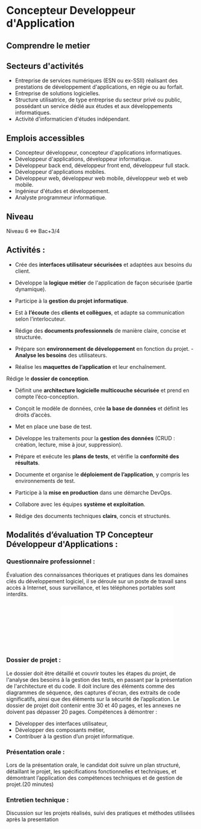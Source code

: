 # Concepteur Developpeur d'Application

## Comprendre le metier
## Secteurs d'activités 
- Entreprise de services numériques (ESN ou ex-SSII) réalisant des prestations de développement
d'applications, en régie ou au forfait.
- Entreprise de solutions logicielles.
- Structure utilisatrice, de type entreprise du secteur privé ou public, possédant un service dédié aux études
et aux développements informatiques.
- Activité d'informaticien d'études indépendant. 

## Emplois accessibles 
- Concepteur développeur, concepteur d'applications informatiques.
- Développeur d'applications, développeur informatique.
- Développeur back end, développeur front end, développeur full stack.
- Développeur d'applications mobiles.
- Développeur web, développeur web mobile, développeur web et web mobile.
- Ingénieur d'études et développement.
- Analyste programmeur informatique.

## Niveau 
Niveau 6 <=> Bac+3/4

## Activités : 
- Crée des **interfaces utilisateur sécurisées** et adaptées aux besoins du client.

- Développe la **logique métier** de l'application de façon sécurisée (partie dynamique).

- Participe à la **gestion du projet informatique**.

- Est à **l’écoute** des **clients et collègues**, et adapte sa communication selon l’interlocuteur.

- Rédige des **documents professionnels** de manière claire, concise et structurée.

- Prépare son **environnement de développement** en fonction du projet.
-**Analyse les besoins** des utilisateurs.

- Réalise les **maquettes de l’application** et leur enchaînement.

Rédige le **dossier de conception**.

- Définit une **architecture logicielle multicouche sécurisée** et prend en compte l’éco-conception.

- Conçoit le modèle de données, crée **la base de données** et définit les droits d’accès.

- Met en place une base de test.

- Développe les traitements pour la **gestion des données** (CRUD : création, lecture, mise à jour, suppression).
- Prépare et exécute les **plans de tests**, et vérifie la **conformité des résultats**.

- Documente et organise le **déploiement de l’application**, y compris les environnements de test.
- Participe à la **mise en production** dans une démarche DevOps.

- Collabore avec les équipes **système et exploitation**.

- Rédige des documents techniques **clairs**, concis et structurés.

## Modalités d’évaluation TP Concepteur Développeur d'Applications :
### Questionnaire professionnel : 
Évaluation des connaissances théoriques et pratiques dans les domaines clés du développement logiciel, il se déroule sur un poste de travail sans accès à Internet, sous surveillance, et les téléphones portables sont interdits.
### Dossier de projet :![cliquer pour plus de details](data/project-folder.md)
Le dossier doit être détaillé et couvrir toutes les étapes du projet, de l'analyse des besoins à la gestion des tests, en passant par la présentation de l'architecture et du code. Il doit inclure des éléments comme des diagrammes de séquence, des captures d'écran, des extraits de code significatifs, ainsi que des éléments sur la sécurité de l’application.
Le dossier de projet doit contenir entre 30 et 40 pages, et les annexes ne doivent pas dépasser 20 pages. Compétences à démontrer :
- Développer des interfaces utilisateur,
- Développer des composants métier,
- Contribuer à la gestion d’un projet informatique.
### Présentation orale :
Lors de la présentation orale, le candidat doit suivre un plan structuré, détaillant le projet, les spécifications fonctionnelles et techniques, et démontrant l’application des compétences techniques et de gestion de projet.(20 minutes)

### Entretien technique : 
Discussion sur les projets réalisés, suivi des pratiques et méthodes utilisées après la presentation 
